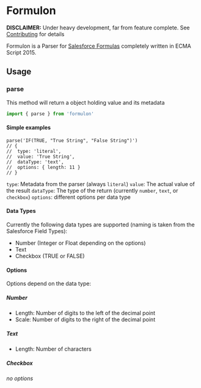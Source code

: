 # Formulon

**DISCLAIMER:** Under heavy development, far from feature complete. See [Contributing](CONTRIBUTING.md) for details

Formulon is a Parser for [Salesforce Formulas](https://help.salesforce.com/apex/HTViewHelpDoc?id=customize_functions.htm) completely written in ECMA Script 2015.

## Usage

### parse

This method will return a object holding value and its metadata

```javascript
import { parse } from 'formulon'
```

#### Simple examples

```
parse('IF(TRUE, "True String", "False String")')
// {
//  type: 'literal',
//  value: 'True String',
//  dataType: 'text',
//  options: { length: 11 }
// }
```

`type`: Metadata from the parser (always `literal`)
`value`: The actual value of the result
`dataType`: The type of the return (currently `number`, `text`, or `checkbox`)
`options`: different options per data type

#### Data Types

Currently the following data types are supported (naming is taken from the Salesforce Field Types):

  - Number (Integer or Float depending on the options)
  - Text
  - Checkbox (TRUE or FALSE)

#### Options

Options depend on the data type:

##### Number

  - Length: Number of digits to the left of the decimal point
  - Scale: Number of digits to the right of the decimal point

##### Text

  - Length: Number of characters

##### Checkbox

*no options*
